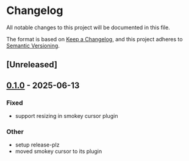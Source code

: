 # Changelog

All notable changes to this project will be documented in this file.

The format is based on [Keep a Changelog](https://keepachangelog.com/en/1.0.0/),
and this project adheres to [Semantic Versioning](https://semver.org/spec/v2.0.0.html).

## [Unreleased]

## [0.1.0](https://github.com/tattoy-org/tattoy/releases/tag/tattoy_smokey_cursor_plugin-v0.1.0) - 2025-06-13

### Fixed

- support resizing in smokey cursor plugin

### Other

- setup release-plz
- moved smokey cursor to its plugin

